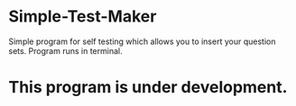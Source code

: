 # Simple-Test-Maker
Simple program for self testing which allows you to insert your question sets.
Program runs in terminal.

# This program is under development.


